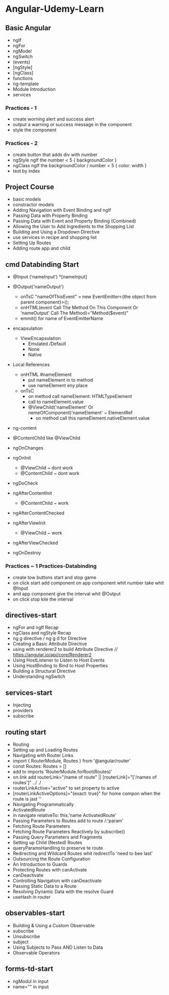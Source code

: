 # Angular-Udemy-Learn

## Basic Angular

* ngIf
* ngFor
* ngModel
* ngSwitch
* (events)
* [ngStyle]
* [ngClass]
* functions
* ng-template
* Module Introduction
* services


### Practices - 1
* create worning alert and success alert 
* output a warning or success message in the component
* style the component  

### Practices - 2
* create button that adds div with number
* ngStyle ngIf the number < 5 { backgroundColor }
* ngClass ngIf the backgroundColor / number < 5 { color: width }
* test by index




## Project Course

* basic models
* constractor models
* Adding Navigation with Event Binding and ngIf
* Passing  Data with Property Binding
* Passing  Data with Event and Property Binding (Combined)
* Allowing the User to Add Ingredients to the Shopping List
* Building and Using a Dropdown Directive
* use services in recipe and shopping list
* Setting Up Routes
* Adding route app and child

###





## cmd Databinding Start


* @Input ('nameInput')
    *[nameInput]

* @Output('nameOutput')
    * onTsC "nameOfThisEvent" = new EventEmitter<{the object from parent component}>();
    * onHTML(event Call The Method On This Component Or 'nameOutput' Call The Method)="Method($event)"
    * emmit() for name of EventEmitterName

* encapsulation
    * ViewEncapsulation
        * Emulated /Default
        * None
        * Native  

* Local References 
    * onHTML #nameElement
        * put nameElement in to method
        * use nameElement eny place
    * onTsC 
        * on method call nameElement: HTMLTypeElement
        * call to nameElement.value
        * @ViewChild('nameElement' Or nemeOfComponent)'nameElement' ~ ElementRef  
            * on method call this nameElement.nativeElement.value
* ng-content
* @ContentChild like @ViewChild
* ngOnChanges
* ngOnInit
    * @ViewChild ~ dont work
    * @ContentChild ~ dont work
* ngDoCheck
* ngAfterContentInit
    * @ContentChild ~  work
* ngAfterContentChecked
* ngAfterViewInit
    * @ViewChild ~ work
* ngAfterViewChecked
* ngOnDestroy


### Practices ~ 1 Practices-Databinding
* create tow buttons start and stop game
* on click start add component on app component whit number take whit @Input 
* and app component give the interval whit @Output
* on click stop kile the interval


## directives-start

* ngFor and ngIf Recap
* ngClass and ngStyle Recap
* ng g directive / ng g d for Directive
* Creating a Basic Attribute Directive
* using with renderer2 to build Attribute Directive // https://angular.io/api/core/Renderer2  
* Using HostListener to Listen to Host Events
* Using HostBinding to Bind to Host Properties
* Building a Structural Directive
* Understanding ngSwitch

## services-start
* Injecting
* providers
* subscribe

## routing start

* Routing
* Setting up and Loading Routes
* Navigating with Router Links
* import { RouterModule, Routes } from '@angular/router'
* const Routes: Routes = []
* add to imports 'RouterModule.forRoot(Routes)'
* on link add  routerLink="/name of route" || [routerLink]="['/names of routes']" ../ ./
* routerLinkActive="active" to set property to active
* [routerLinkActiveOptions]="{exact: true}" for home compon when the route is jast ''
* Navigating Programmatically
* ActivatedRoute
* in navigate relativeTo: this.'name ActivatedRoute'
* Passing Parameters to Routes add to route /:'param'
* Fetching Route Parameters
* Fetching Route Parameters Reactively by subscribe()
* Passing Query Parameters and Fragments
* Setting up Child (Nested) Routes
* queryParamsHandling to preserve te route
* Redirecting and Wildcard Routes whit redirectTo 'need to bee last'
* Outsourcing the Route Configuration
* An Introduction to Guards
* Protecting Routes with canActivate
* canDeactivate
* Controlling Navigation with canDeactivate
* Passing Static Data to a Route
* Resolving Dynamic Data with the resolve Guard
* useHash in router



## observables-start

* Building & Using a Custom Observable
* subscribe
* Unsubscribe
* subject
* Using Subjects to Pass AND Listen to Data
* Observable Operators

## forms-td-start
* ngModul in input
* name="" in input
